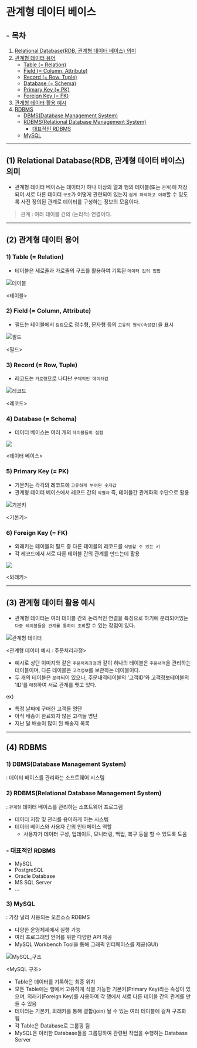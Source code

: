 # 관계형 데이터 베이스

## - 목차
1. [Relational Database(RDB, 관계형 데이터 베이스) 의미](#1-relational-databaserdb-관계형-데이터-베이스-의미)
2. [관계형 데이터 용어](#2-관계형-데이터-용어)
    - [Table (= Relation)](#1-table--relation)
    - [Field (= Column, Attribute)](#2-field--column-attribute)
    - [Record (= Row, Tuple)](#3-record--row-tuple)
    - [Database (= Schema)](#4-database--schema)
    - [Primary Key (= PK)](#5-primary-key--pk)
    - [Foreign Key (= FK)](#6-foreign-key--fk)
3. [관계형 데이터 활용 예시](#3-관계형-데이터-활용-예시)
4. [RDBMS](#4-rdbms)
    - [DBMS(Database Management System)](#1-dbmsdatabase-management-system)
    - [RDBMS(Relational Database Management System)](#2-rdbmsrelational-database-management-system)
        - [대표적인 RDBMS](#--대표적인-rdbms)
    - [MySQL](#3-mysql)
   
---

## (1) Relational Database(RDB, 관계형 데이터 베이스) 의미
- 관계형 데이터 베이스는 데이터가 하나 이상의 열과 행의 테이블(또는 `관계`)에 저장되어 서로 다른 데이터 `구조`가 어떻게 관련되어 있는지 `쉽게 파악하고 이해`할 수 있도록 사전 정의된 관계로 데이터를 구성하는 정보의 모음이다.

> 관계 : 여러 테이블 간의 (논리적) 연결이다.
---

## (2) 관계형 데이터 용어

### **1) Table (= Relation)**

- 테이블은 세로줄과 가로줄의 구조를 활용하여 기록된 `데이터 값의 집합`

![테이블](../img/DB_table.jpg)

<테이블>


### **2) Field (= Column, Attribute)**

- 필드는 테이블에서 `컬럼`으로 정수형, 문자형 등의 `고유의 형식(속성값)`을 표시

![필드](../img/DB_field.jpg)

<필드>

### **3) Record (= Row, Tuple)**
- 레코드는 `가로행`으로 나타난 `구체적인 데이터값`

![레코드](../img/DB_record.jpg)

<레코드>


### **4) Database (= Schema)**

- 데이터 베이스는 여러 개의 `테이블들의 집합`

![](../img/DB_database.jpg)

<데이터 베이스>


### **5) Primary Key (= PK)**

- 기본키는 각각의 레코드에 `고유하게 부여된 숫자값`
- 관계형 데이터 베이스에서 레코드 간의 `식별자` 즉, 테이블간 관계화의 수단으로 활용

![기본키](../img/DB_primary%20key.jpg)

<기본키>


### **6) Foreign Key (= FK)**

- 외래키는 테이블의 필드 중 다른 테이블의 레코드를 `식별할 수 있는 키`
- 각 레코드에서 서로 다른 테이블 간의 관계를 만드는데 활용

![](../img/DB_foreign%20key.jpg)

<외래키>


---

## (3) 관계형 데이터 활용 예시

- 관계형 데이터는 여러 테이블 간의 논리적인 연결을 특징으로 하기에 분리되어있는 `다중 테이블들을 관계를 통하여 조회`할 수 있는 장점이 있다.

![관계형 데이터](../img/DB_%EA%B4%80%EA%B3%84%ED%98%95%EB%8D%B0%EC%9D%B4%ED%84%B0%EB%B2%A0%EC%9D%B4%EC%8A%A4.png)

<관계형 데이터 예시 : 주문처리과정>

- 예시로 상단 이미지와 같은 `주문처리과정`과 같이 하나의 테이블은 `주문내역`을 관리하는 테이블이며, 다른 테이블은 `고객정보`를 보관하는 테이블이다.
- 두 개의 테이블은 `분리`되어 있으나, 주문내역테이블의 '고객ID'와 고객정보테이블의 'ID'를 `매칭`하여 서로 관계를 맺고 있다.

ex)
- 특정 날짜에 구매한 고객들 명단
- 아직 배송이 완료되지 않은 고객들 명단
- 지난 달 배송이 많이 된 배송지 목록


---

## (4) RDBMS

### **1) DBMS(Database Management System)**


: 데이터 베이스를 관리하는 소프트웨어 시스템


### **2) RDBMS(Relational Database Management System)**


: `관계형` 데이터 베이스를 관리하는 소프트웨어 프로그램

- 데이터 저장 및 관리를 용이하게 하는 시스템
- 데이터 베이스와 사용자 간의 인터페이스 역할
  - 사용자가 데이터 구성, 업데이트, 모니터링, 백업, 복구 등을 할 수 있도록 도움


### - 대표적인 RDBMS

- MySQL
- PostgreSQL
- Oracle Database
- MS SQL Server
- ...


### **3) MySQL**


: 가장 널리 사용되는 오픈소스 RDBMS

- 다양한 운영체제에서 실행 가능
- 여러 프로그래밍 언어를 위한 다양한 API 제공
- MySQL Workbench Tool을 통해 그래픽 인터페이스를 제공(GUI)

![MySQL_구조](../img/DB_mysql_structure.png)

<MySQL 구조>

- Table은 데이터를 기록하는 최종 위치
- 모든 Table에는 행에서 고유하게 식별 가능한 기본키(Primary Key)라는 속성이 있으며, 외래키(Foreign Key)를 사용하여 각 행에서 서로 다른 테이블 간의 관계를 만들 수 있음
- 데이터는 기본키, 외래키를 통해 결합(join) 될 수 있는 여러 테이블에 걸쳐 구조화 됨
- 각 Table은 Database로 그룹핑 됨
- MySQL은 이러한 Database들을 그룹핑하여 관련된 작업을 수행하는 Database Server